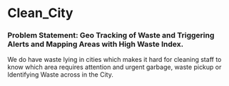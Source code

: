 # Clean_City

### Problem Statement: Geo Tracking of Waste and Triggering Alerts and Mapping Areas with High Waste Index.

We do have waste lying in cities which makes it hard for cleaning staff to know which area requires attention and urgent garbage, waste pickup or Identifying Waste across in the City.
